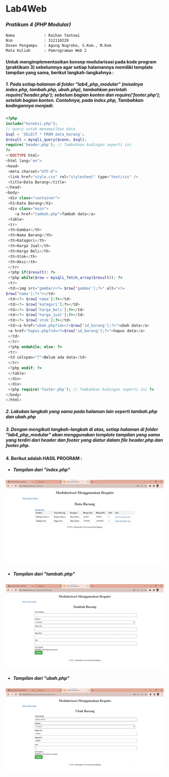 # Lab4Web
### *Pratikum 4 (PHP Modular)*
```
Nama             : Raihan Tantowi
Nim              : 312110229
Dosen Pengampu   : Agung Nugroho, S.Kom., M.Kom
Mata Kuliah      : Pemrograman Web 2
```

#### Untuk mengimplementasikan konsep modularisasi pada kode program (praktikum 3)  sebelumnya agar setiap halamannya memiliki template tampilan yang sama, berikut langkah-langkahnya :
##### 1. Pada setiap halaman di folder "lab4_php_modular" (misalnya **index.php**, **tambah.php**, **ubah.php**), tambahkan perintah require('header.php'); sebelum bagian konten dan require('footer.php'); setelah bagian konten. Contohnya, pada index.php, Tambahkan kodingannya menjadi: 
```php
<?php
include("koneksi.php");
// query untuk menampilkan data
$sql = 'SELECT * FROM data_barang';
$result = mysqli_query($conn, $sql);
require('header.php'); // Tambahkan kodingan seperti ini
?>
<!DOCTYPE html>
<html lang="en">
<head>
 <meta charset="UTF-8">
 <link href="style.css" rel="stylesheet" type="text/css" />
 <title>Data Barang</title>
</head>
<body>
 <div class="container">
 <h1>Data Barang</h1>
 <div class="main">
    <a href="tambah.php">Tambah data</a>
 <table>
 <tr>
 <th>Gambar</th>
 <th>Nama Barang</th>
 <th>Katagori</th>
 <th>Harga Jual</th>
 <th>Harga Beli</th>
 <th>Stok</th>
 <th>Aksi</th>
 </tr>
 <?php if($result): ?>
 <?php while($row = mysqli_fetch_array($result)): ?>
 <tr>
 <td><img src="gambar/<?= $row['gambar'];?>" alt="<?=
$row['nama'];?>"></td>
 <td><?= $row['nama'];?></td>
 <td><?= $row['kategori'];?></td>
 <td><?= $row['harga_beli'];?></td>
 <td><?= $row['harga_jual'];?></td>
 <td><?= $row['stok'];?></td>
 <td><a href="ubah.php?id=<?=$row['id_barang'];?>">ubah data</a>
 <a href="hapus.php?id=<?=$row['id_barang'];?>">hapus data</a>
 </td>
 </tr>
 <?php endwhile; else: ?>
 <tr>
 <td colspan="7">Belum ada data</td>
 </tr>
 <?php endif; ?>
 </table>
 </div>
 </div>
 <?php require('footer.php'); // Tambahkan kodingan seperti ini ?>
</body>
</html>
```

##### 2. Lakukan langkah yang sama pada halaman lain seperti tambah.php dan ubah.php


##### 3. Dengan mengikuti langkah-langkah di atas, setiap halaman di folder "lab4_php_modular" akan menggunakan template tampilan yang sama yang terdiri dari header dan footer yang diatur dalam file header.php dan footer.php.


#### 4. Berikut adalah HASIL PROGRAM :
* ##### Tampilan dari *"index.php"*
![Gambar 1](Screenshoot/ss1.png)

* ##### Tampilan dari *"tambah.php"*
![Gambar 2](Screenshoot/ss2.png)

* ##### Tampilan dari *"ubah.php"*
![Gambar 3](Screenshoot/ss3.png)
